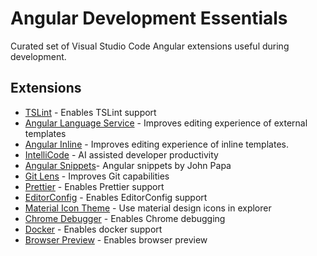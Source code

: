 # Angular Development Essentials

Curated set of Visual Studio Code Angular extensions useful during development.

## Extensions
* [TSLint](https://marketplace.visualstudio.com/items?itemName=ms-vscode.vscode-typescript-tslint-plugin) - Enables TSLint support
* [Angular Language Service](https://marketplace.visualstudio.com/items?itemName=Angular.ng-template) - Improves editing experience of external templates
* [Angular Inline](https://marketplace.visualstudio.com/items?itemName=natewallace.angular2-inline) - Improves editing experience of inline templates.
* [IntelliCode](https://marketplace.visualstudio.com/items?itemName=VisualStudioExptTeam.vscodeintellicode) - AI assisted developer productivity
* [Angular Snippets](https://marketplace.visualstudio.com/items?itemName=johnpapa.Angular2)- Angular snippets by John Papa
* [Git Lens](https://marketplace.visualstudio.com/items?itemName=eamodio.gitlens) - Improves Git capabilities
* [Prettier](https://marketplace.visualstudio.com/items?itemName=esbenp.prettier-vscode) - Enables Prettier support
* [EditorConfig](https://marketplace.visualstudio.com/items?itemName=EditorConfig.EditorConfig) -  Enables EditorConfig support
* [Material Icon Theme](https://marketplace.visualstudio.com/items?itemName=PKief.material-icon-theme) -  Use material design icons in explorer
* [Chrome Debugger](https://marketplace.visualstudio.com/items?itemName=msjsdiag.debugger-for-chrome) - Enables Chrome debugging
* [Docker](https://marketplace.visualstudio.com/items?itemName=PeterJausovec.vscode-docker) -  Enables docker support
* [Browser Preview](https://marketplace.visualstudio.com/items?itemName=auchenberg.vscode-browser-preview) - Enables browser preview